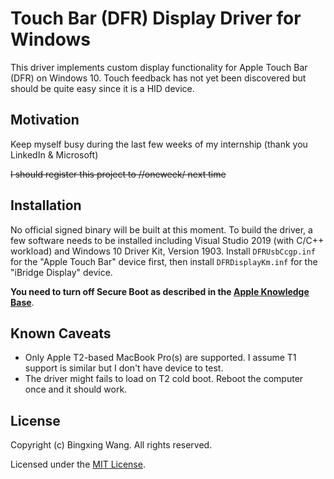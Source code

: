 # Touch Bar (DFR) Display Driver for Windows

This driver implements custom display functionality for Apple Touch Bar (DFR)
on Windows 10. Touch feedback has not yet been discovered but should be quite
easy since it is a HID device.

## Motivation

Keep myself busy during the last few weeks of my internship (thank you LinkedIn & Microsoft)

~~I should register this project to //oneweek/ next time~~

## Installation

No official signed binary will be built at this moment. To build the driver, a
few software needs to be installed including Visual Studio 2019 (with C/C++ 
workload) and Windows 10 Driver Kit, Version 1903. Install `DFRUsbCcgp.inf`
for the "Apple Touch Bar" device first, then install `DFRDisplayKm.inf` for the
"iBridge Display" device.

**You need to turn off Secure Boot as described in the [Apple Knowledge Base](https://support.apple.com/en-us/HT208330)**.

## Known Caveats

* Only Apple T2-based MacBook Pro(s) are supported. I assume T1 support is similar but I don't have device to test.
* The driver might fails to load on T2 cold boot. Reboot the computer once and it should work.

## License

Copyright (c) Bingxing Wang. All rights reserved.

Licensed under the [MIT License](./LICENSE).